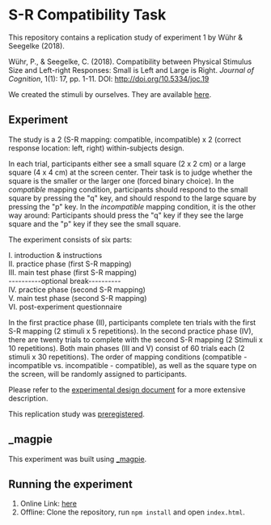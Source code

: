 # S-R Compatibility Task

This repository contains a replication study of experiment 1 by Wühr & Seegelke (2018).

Wühr, P., & Seegelke, C. (2018). Compatibility between Physical Stimulus Size and Left-right Responses: Small is Left and Large is Right. *Journal of Cognition*, 1(1): 17, pp. 1-11. DOI: http://doi.org/10.5334/joc.19

We created the stimuli by ourselves. They are available [here](https://github.com/ooezenoglu/XPlab-2020-SR-Compatibility/tree/master/experiment/02_main/materials).

## Experiment

The study is a 2 (S-R mapping: compatible, incompatible) x 2 (correct response location: left, right) within-subjects design.

In each trial, participants either see a small square (2 x 2 cm) or a large square (4 x 4 cm) at the screen center. Their task is to judge whether the square is the smaller or the larger one (forced binary choice).
In the *compatible* mapping condition, participants should respond to the small square by pressing the "q" key, and should respond to the large square by pressing the "p" key. 
In the *incompatible* mapping condition, it is the other way around: Participants should press the "q" key if they see the large square and the "p" key if they see the small square.

The experiment consists of six parts:

I.	introduction & instructions <br />
II.	practice phase (first S-R mapping) <br />
III.	main test phase (first S-R mapping) <br />
	----------optional break---------- <br />
IV.	practice phase (second S-R mapping) <br />
V.	main test phase (second S-R mapping) <br />
VI.	post-experiment questionnaire <br />

In the first practice phase (II), participants complete ten trials with the first S-R mapping (2 stimuli x 5 repetitions). 
In the second practice phase (IV), there are twenty trials to complete with the second S-R mapping (2 Stimuli x 10 repetitions). 
Both main phases (III and V) consist of 60 trials each (2 stimuli x 30 repetitions). 
The order of mapping conditions (compatible - incompatible vs. incompatible - compatible), as well as the square type on the screen, will be randomly assigned to participants. 

Please refer to the [experimental design document](https://github.com/ooezenoglu/XPlab-2020-SR-Compatibility/blob/master/writing/01-experimental-design-SR-Compatibility-Task.pdf) for a more extensive description.

This replication study was [preregistered](https://github.com/ooezenoglu/XPlab-2020-SR-Compatibility/blob/master/writing/02-preregistration-SR-Compatibility-Task.pdf).

## _magpie

This experiment was built using [_magpie](https://magpie-ea.github.io/magpie-site/index.html).

## Running the experiment

1. Online Link: [here](https://xplab-2020-final-project.netlify.app/)
2. Offline: Clone the repository, run `npm install` and open `index.html`.
